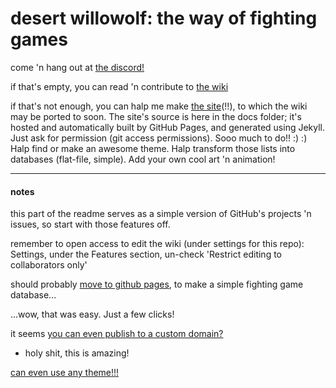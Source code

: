 # desert willowolf: the way of fighting games

come 'n hang out at [the discord!](https://discord.gg/Bg86ZJ)

if that's empty, you can read 'n contribute to [the wiki](https://github.com/Rahil627/fighting-game-anarchy/wiki)

if that's not enough, you can halp me make [the site](https://rahil627.github.io/fighting-game-anarchy/)(!!), to which the wiki may be ported to soon. The site's source is here in the docs folder; it's hosted and automatically built by GitHub Pages, and generated using Jekyll. Just ask for permission (git access permissions). Sooo much to do!! :) :) Halp find or make an awesome theme. Halp transform those lists into databases (flat-file, simple). Add your own cool art 'n animation!
- - -

#### notes
this part of the readme serves as a simple version of GitHub's projects 'n issues, so start with those features off.

remember to open access to edit the wiki (under settings for this repo):
Settings, under the Features section, un-check 'Restrict editing to collaborators only'

should probably [move to github pages](https://docs.github.com/en/free-pro-team@latest/github/working-with-github-pages/creating-a-github-pages-site-with-jekyll#creating-your-site), to make a simple fighting game database...

...wow, that was easy. Just a few clicks!

it seems [you can even publish to a custom domain?](https://hackernoon.com/use-custom-domain-with-github-pages-2-straightforward-steps-cf561eee244f)
  - holy shit, this is amazing!

[can even use any theme!!!](https://github.blog/2017-11-29-use-any-theme-with-github-pages/)
